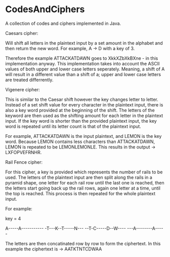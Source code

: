 # CodesAndCiphers
A collection of codes and ciphers implemented in Java.

Caesars cipher:

Will shift all letters in the plaintext input by a set amount in the alphabet and then return the new word. For example, A -> D with a key of 3.

Therefore the example ATTACKATDAWN goes to XkkXZbXkBXne - in this implementation anyway. This implementation takes into account the ASCII values of both upper and lower case letters seperately. Meaning, a shift of A will result in a different value than a shift of a; upper and lower case letters are treated differrently.

Vigenere cipher:

This is similar to the Caesar shift however the key changes letter to letter. Instead of a set shift value for every character in the plaintext input, there is also a key word provided at the beginning of the shift. The letters of the keyword are then used as the shifting amount for each letter in the plaintext input. If the key word is shorter than the provided plaintext input, the key word is repeated until its letter count is that of the plaintext input. 

For example, ATTACKATDAWN is the input plaintext, and LEMON is the key word. Because LEMON contains less characters than ATTACKATDAWN, LEMON is repeated to be LEMONLEMONLE. This results in the output -> LXFOPVEFRNHR.

Rail Fence cipher:

For this cipher, a key is provided which represents the number of rails to be used. The letters of the plaintext input are then split along the rails in a pyramid shape, one letter for each rail row until the last one is reached, then the letters start going back up the rail rows, again one letter at a time, until the top is reached. This process is then repeated for the whole plaintext input.

For example:

key = 4

A-----A-----------
-T---K--T-----N---
--T-C-----D--W----
---A--------A-----

The letters are then concatinated row by row to form the ciphertext. In this example the ciphertext is -> AATKTNTCDWAA
